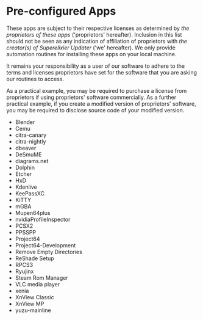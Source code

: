 # Pre-configured Apps

These apps are subject to their respective licenses as determined by _the proprietors of these apps_ ('proprietors' hereafter).
Inclusion in this list should not be seen as any indication of affiliation of proprietors with _the creator(s) of Superelixier Updater_ ('we' hereafter).
We only provide automation routines for installing these apps on your local machine.

It remains your responsibility as a user of our software to adhere to the terms and licenses proprietors have set for the software that you are asking our routines to access.

As a practical example, you may be required to purchase a license from proprietors if using proprietors' software commercially.
As a further practical example, if you create a modified version of proprietors' software, you may be required to disclose source code of your modified version.
- Blender
- Cemu
- citra-canary
- citra-nightly
- dbeaver
- DeSmuME
- diagrams.net
- Dolphin
- Etcher
- HxD
- Kdenlive
- KeePassXC
- KiTTY
- mGBA
- Mupen64plus
- nvidiaProfileInspector
- PCSX2
- PPSSPP
- Project64
- Project64-Development
- Remove Empty Directories
- ReShade Setup
- RPCS3
- Ryujinx
- Steam Rom Manager
- VLC media player
- xenia
- XnView Classic
- XnView MP
- yuzu-mainline
